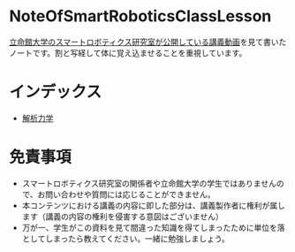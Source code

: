 # NoteOfSmartRoboticsClassLesson

[立命館大学のスマートロボティクス研究室が公開している講義動画](https://www.youtube.com/@SmartRoboticsLab/videos)を見て書いたノートです。割と写経して体に覚え込ませることを重視しています。

# インデックス

* [解析力学](AnalyticalMechanics.md)
# 免責事項

* スマートロボティクス研究室の関係者や立命館大学の学生ではありませんので、お問い合わせや質問には応じることができません。
* 本コンテンツにおける講義の内容に即した部分は、講義製作者に権利が属します（講義の内容の権利を侵害する意図はございません）
* 万が一、学生がこの資料を見て間違った知識を得てしまったために単位を落としてしまったら教えてください。一緒に勉強しましょう。